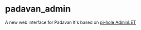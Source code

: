 # padavan_admin
A new web interface for Padavan 
It's based on [pi-hole AdminLET](https://github.com/pi-hole/AdminLTE)
